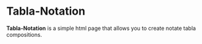 # Tabla-Notation

**Tabla-Notation** is a simple html page that allows you to create notate tabla compositions.
